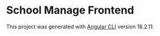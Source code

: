 # School Manage Frontend

This project was generated with [Angular CLI](https://github.com/angular/angular-cli) version 18.2.11.



